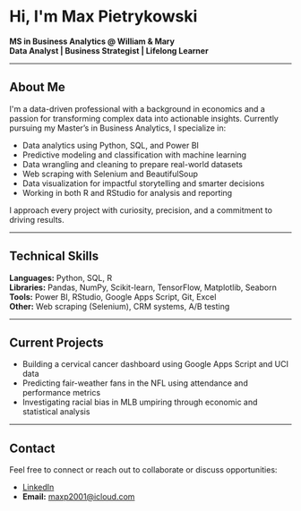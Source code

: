 # Hi, I'm Max Pietrykowski

**MS in Business Analytics @ William & Mary**  
**Data Analyst | Business Strategist | Lifelong Learner**

---

## About Me

I'm a data-driven professional with a background in economics and a passion for transforming complex data into actionable insights. Currently pursuing my Master’s in Business Analytics, I specialize in:

- Data analytics using Python, SQL, and Power BI  
- Predictive modeling and classification with machine learning  
- Data wrangling and cleaning to prepare real-world datasets  
- Web scraping with Selenium and BeautifulSoup  
- Data visualization for impactful storytelling and smarter decisions  
- Working in both R and RStudio for analysis and reporting

I approach every project with curiosity, precision, and a commitment to driving results.

---

## Technical Skills

**Languages:** Python, SQL, R  
**Libraries:** Pandas, NumPy, Scikit-learn, TensorFlow, Matplotlib, Seaborn  
**Tools:** Power BI, RStudio, Google Apps Script, Git, Excel  
**Other:** Web scraping (Selenium), CRM systems, A/B testing

---

## Current Projects

- Building a cervical cancer dashboard using Google Apps Script and UCI data  
- Predicting fair-weather fans in the NFL using attendance and performance metrics  
- Investigating racial bias in MLB umpiring through economic and statistical analysis

---

## Contact

Feel free to connect or reach out to collaborate or discuss opportunities:

- [LinkedIn](https://www.linkedin.com/max-pietrykowski-13b555232)  
- **Email:** maxp2001@icloud.com
